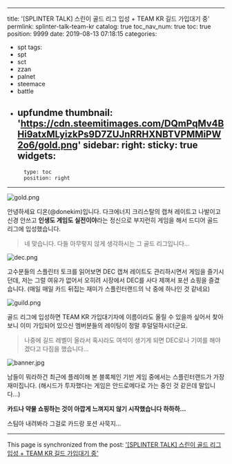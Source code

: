 
---
title: '[SPLINTER TALK] 스린이 골드 리그 입성 + TEAM KR 길드 가입대기 중'
permlink: splinter-talk-team-kr
catalog: true
toc_nav_num: true
toc: true
position: 9999
date: 2019-08-13 07:18:15
categories:
- spt
tags:
- spt
- sct
- zzan
- palnet
- steemace
- battle
- upfundme
thumbnail: 'https://cdn.steemitimages.com/DQmPqMv4BHi9atxMLyizkPs9D7ZUJnRRHXNBTVPMMiPW2o6/gold.png'
sidebar:
    right:
        sticky: true
widgets:
    -
        type: toc
        position: right
---


![gold.png](https://cdn.steemitimages.com/DQmPqMv4BHi9atxMLyizkPs9D7ZUJnRRHXNBTVPMMiPW2o6/gold.png)

안녕하세요 디온(@donekim)입니다. 다크에너지 크리스탈의 캡쳐 레이트고 나발이고 신경 안쓰고 **인생도 게임도 실전이야**라는 정신으로 부지런히 게임을 해서 드디어 골드 리그에 입성했습니다. 

> 네 맞습니다. 다들 아무렇지 않게 생각하시는 그 골드 리그입니다...

![dec.png](https://cdn.steemitimages.com/DQmakqZKeQaimWEvado8CsqPCPGoGQyDRWHFss2xhpeTEvq/dec.png)

고수분들의 스플린터 토크를 읽어보면 DEC 캡쳐 레이트도 관리하시면서 게임을 즐기시던데, 저는 그럴 여유가 없어서 오히려 시장에서 DEC를 사다 제껴서 포션 쇼핑을 즐겼습니다. (매일 매일 카드 뒤집는 재미가 스플린터랜드의 낙 중에 하나인 것 같네요)

![guild.png](https://cdn.steemitimages.com/DQmRUMoy4FJ9pCXwMqZNKnZnU3QLDUXYVpAgLxE6cRu1pXn/guild.png)

골드 리그에 입성하면 TEAM KR 가입대기자에 이름이라도 올릴 수 있을까 싶어서 찾아보니 이미 가입되어 있으신 멤버분들의 레이팅이 정말 후덜덜하시더군요. 

> 나중에 길드 레벨이 올라서 혹시라도 여석이 생기게 되면 DEC로나 기여를 해야겠다고 다짐을 했습니다...

![banner.jpg](https://cdn.steemitimages.com/DQmeNpVzsHYea8S9gouimUeUY26uBiiLN9T67yCdCsGnoKG/banner.jpg)

남들이 뭐라하건 최근에 플레이해 본 블록체인 기반 게임 중에서는 스플린터랜드가 가장 재미집니다. (해시드가 투자했다는 게임은 안드로메다로 가는 중인 것 같은데 말입니다...) 

**카드나 약물 쇼핑하는 것이 아깝게 느껴지지 않기 시작했습니다 하하하...**

스팀아 내려봐라 그걸로 카드랑 포션 사묵지...

- - -

This page is synchronized from the post: ['[SPLINTER TALK] 스린이 골드 리그 입성 + TEAM KR 길드 가입대기 중'](https://steemit.com/@donekim/splinter-talk-team-kr)
